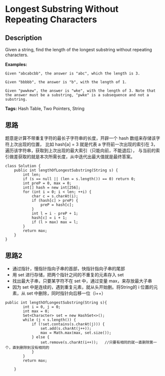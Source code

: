 # Longest Substring Without Repeating Characters
## Description
Given a string, find the length of the longest substring without repeating characters.

**Examples:**
 ```
Given "abcabcbb", the answer is "abc", which the length is 3.

Given "bbbbb", the answer is "b", with the length of 1.

Given "pwwkew", the answer is "wke", with the length of 3. Note that the answer must be a substring, "pwke" is a subsequence and not a substring.

```
**Tags:** Hash Table, Two Pointers, String

## 思路
题意是计算不带重复字符的最长子字符串的长度，开辟一个 hash 数组来存储该字符上次出现的位置，
比如 hash[a] = 3 就是代表 a 字符前一次出现的索引在 3，遍历该字符串，获取到上次出现的最大索引（只能向前，不能退后），
与当前的索引做差获取的就是本次所需长度，从中迭代出最大值就是最终答案。
```
class Solution {
    public int lengthOfLongestSubstring(String s) {
        int len;
        if (s == null || (len = s.length()) == 0) return 0;
        int preP = 0, max = 0;
        int[] hash = new int[256];
        for (int i = 0; i < len; ++i) {
            char c = s.charAt(i);
            if (hash[c] > preP) {
                preP = hash[c];
            }
            int l = i - preP + 1;
            hash[c] = i + 1;
            if (l > max) max = l;
        }
        return max;
    }
}
```

## 思路2

* 通过指针，慢指针指向子串的首部，快指针指向子串的尾部
* 用 set 进行存储，把两个指针之间的不重复的元素存入 set
* 找出最大子串，只要某字符不在 set 中，通过变量 max，来存放最大子串
* 因为 set 中是连续的，遇到重复元素，就从头开始删。将String的 i 位置的元素，从 set 中删除，同时指针向后移一位（i++）

```
public int lengthOfLongestSubstring(String s){
        int i = 0, j = 0;
        int max = 0;
        Set<Character> set = new HashSet<>();
        while (j < s.length()) {
            if (!set.contains(s.charAt(j))) {
                set.add(s.charAt(j++));
                max = Math.max(max, set.size());
            } else {
                set.remove(s.charAt(i++));   //只要有相同的就一直删除第一个，直到删除到没有相同的
            }
        }
        return max;

    }
```
